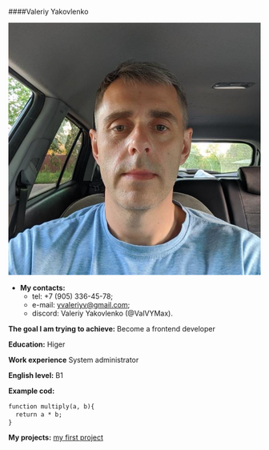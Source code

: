 ####Valeriy Yakovlenko

![my photo](image.jpg)

- **My contacts:**
   - tel: +7 (905) 336-45-78;
   - e-mail: yvaleriyv@gmail.com;
   - discord: Valeriy Yakovlenko (@ValVYMax).

**The goal I am trying to achieve:**
Become a frontend developer

**Education:**
Higer

**Work experience**
System administrator

**English level:**
B1

**Example cod:**
```
function multiply(a, b){
  return a * b;
}
```
**My projects:**
[my first project](https://github.com/ValVYMax/rsschool-cv/)
